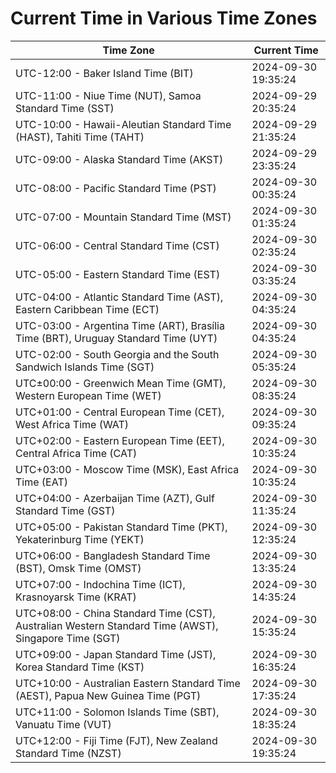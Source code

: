 # Current Time in Various Time Zones

| Time Zone | Current Time |
|-----------|--------------|
| UTC-12:00 - Baker Island Time (BIT) | 2024-09-30 19:35:24 |
| UTC-11:00 - Niue Time (NUT), Samoa Standard Time (SST) | 2024-09-29 20:35:24 |
| UTC-10:00 - Hawaii-Aleutian Standard Time (HAST), Tahiti Time (TAHT) | 2024-09-29 21:35:24 |
| UTC-09:00 - Alaska Standard Time (AKST) | 2024-09-29 23:35:24 |
| UTC-08:00 - Pacific Standard Time (PST) | 2024-09-30 00:35:24 |
| UTC-07:00 - Mountain Standard Time (MST) | 2024-09-30 01:35:24 |
| UTC-06:00 - Central Standard Time (CST) | 2024-09-30 02:35:24 |
| UTC-05:00 - Eastern Standard Time (EST) | 2024-09-30 03:35:24 |
| UTC-04:00 - Atlantic Standard Time (AST), Eastern Caribbean Time (ECT) | 2024-09-30 04:35:24 |
| UTC-03:00 - Argentina Time (ART), Brasília Time (BRT), Uruguay Standard Time (UYT) | 2024-09-30 04:35:24 |
| UTC-02:00 - South Georgia and the South Sandwich Islands Time (SGT) | 2024-09-30 05:35:24 |
| UTC±00:00 - Greenwich Mean Time (GMT), Western European Time (WET) | 2024-09-30 08:35:24 |
| UTC+01:00 - Central European Time (CET), West Africa Time (WAT) | 2024-09-30 09:35:24 |
| UTC+02:00 - Eastern European Time (EET), Central Africa Time (CAT) | 2024-09-30 10:35:24 |
| UTC+03:00 - Moscow Time (MSK), East Africa Time (EAT) | 2024-09-30 10:35:24 |
| UTC+04:00 - Azerbaijan Time (AZT), Gulf Standard Time (GST) | 2024-09-30 11:35:24 |
| UTC+05:00 - Pakistan Standard Time (PKT), Yekaterinburg Time (YEKT) | 2024-09-30 12:35:24 |
| UTC+06:00 - Bangladesh Standard Time (BST), Omsk Time (OMST) | 2024-09-30 13:35:24 |
| UTC+07:00 - Indochina Time (ICT), Krasnoyarsk Time (KRAT) | 2024-09-30 14:35:24 |
| UTC+08:00 - China Standard Time (CST), Australian Western Standard Time (AWST), Singapore Time (SGT) | 2024-09-30 15:35:24 |
| UTC+09:00 - Japan Standard Time (JST), Korea Standard Time (KST) | 2024-09-30 16:35:24 |
| UTC+10:00 - Australian Eastern Standard Time (AEST), Papua New Guinea Time (PGT) | 2024-09-30 17:35:24 |
| UTC+11:00 - Solomon Islands Time (SBT), Vanuatu Time (VUT) | 2024-09-30 18:35:24 |
| UTC+12:00 - Fiji Time (FJT), New Zealand Standard Time (NZST) | 2024-09-30 19:35:24 |
